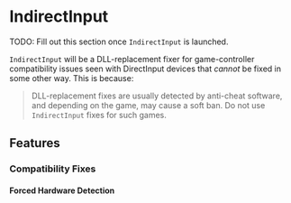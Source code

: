 [//]: # "© 2025 Code Monet <code.monet@proton.me>"

# IndirectInput

TODO: Fill out this section once `IndirectInput` is launched.

`IndirectInput` will be a DLL-replacement fixer for game-controller compatibility
issues seen with DirectInput devices that *cannot* be fixed in some other way.
This is because:

> DLL-replacement fixes are usually detected by anti-cheat software, and
depending on the game, may cause a soft ban. Do not use `IndirectInput` fixes
for such games.

## Features

### Compatibility Fixes

#### Forced Hardware Detection
